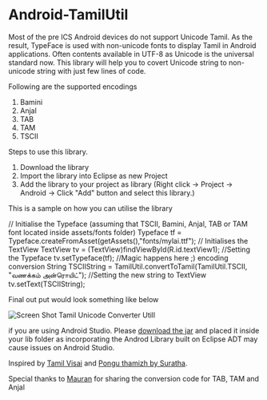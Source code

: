 ﻿Android-TamilUtil
=================

Most of the pre ICS Android devices do not support Unicode Tamil. As the result, TypeFace is used with non-unicode fonts to display Tamil in Android applications. Often contents available in UTF-8 as Unicode is the universal standard now. This library will help you to covert Unicode string to non-unicode string with just few lines of code.

Following are the supported encodings

1. Bamini
2. Anjal
3. TAB
4. TAM
5. TSCII


Steps to use this library.

1. Download the library
2. Import the library into Eclipse as new Project
3. Add the library to your project as library (Right click -> Project -> Android -> Click "Add" button and select this library.)

This is a sample on how you can utilise the library

// Initialise the Typeface (assuming that TSCII, Bamini, Anjal, TAB or TAM font located inside assets/fonts folder)
Typeface tf = Typeface.createFromAsset(getAssets(),"fonts/mylai.ttf");
// Initialises the TextView
TextView tv = (TextView)findViewById(R.id.textView1);
//Setting the Typeface
tv.setTypeface(tf);
//Magic happens here ;) encoding conversion
String TSCIIString = TamilUtil.convertToTamil(TamilUtil.TSCII, "வணக்கம் அன்ரொயிட்");
//Setting the new string to TextView
tv.setText(TSCIIString);

Final out put would look something like below

![Screen Shot Tamil Unicode Converter Utill](https://raw.github.com/mayooresan/Android-TamilUtil/master/ScreenShot.png "Android Tamil")

if you are using Android Studio. Please [download the jar](https://github.com/mayooresan/Android-TamilUtil/blob/master/tamilutillib.jar?raw=true) and placed it inside your lib folder as incorporating the Androd Library built on Eclipse ADT may cause issues on Android Studio.

Inspired by [Tamil Visai](https://github.com/thamizha/android-tamilvisai) and [Pongu thamizh by Suratha](http://www.suratha.com/reader.htm). 

Special thanks to [Mauran](http://mauran.blogspot.com/) for sharing the conversion code for TAB, TAM and Anjal
